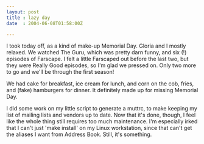 ```yaml
---
layout: post
title : lazy day
date  : 2004-06-08T01:58:00Z

---
```

I took today off, as a kind of make-up Memorial Day.  Gloria and I mostly relaxed.  We watched The Guru, which was pretty darn funny, and six (!) episodes of Farscape.  I felt a little Farscaped out before the last two, but they were Really Good episodes, so I'm glad we pressed on.  Only two more to go and we'll be through the first season!

We had cake for breakfast, ice cream for lunch, and corn on the cob, fries, and (fake) hamburgers for dinner.  It definitely made up for missing Memorial Day.

I did some work on my little script to generate a muttrc, to make keeping my list of mailing lists and vendors up to date.  Now that it's done, though, I feel like the whole thing still requires too much maintenance.  I'm especially irked that I can't just 'make install' on my Linux workstation, since that can't get the aliases I want from Address Book.  Still, it's something.


